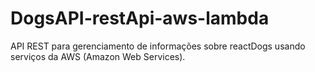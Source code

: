 # DogsAPI-restApi-aws-lambda
API REST para gerenciamento de informações sobre reactDogs usando serviços da AWS (Amazon Web Services).

